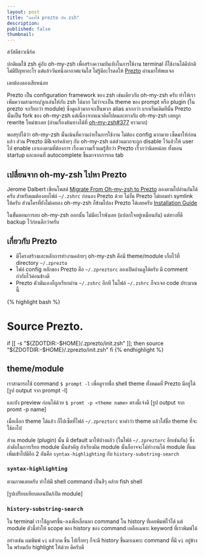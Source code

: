 ```yaml
---
layout: post
title: "ลองใช้ prezto กับ zsh"
description:
published: false
thumbnail:
---
```


สวัสดีชาวเนิร์ด

ปกติผมใช้ zsh คู่กับ oh-my-zsh เพื่อสร้างความบันเทิงในการใช้งาน terminal ก็ใช้งานได้ดีปกติ ไม่มีปัญหาอะไร
แต่แล้ววันหนึ่งอากาศแจ่มใส ไม่รู้มีอะไรดลให้ [Prezto](https://github.com/sorin-ionescu/prezto) ผ่านมาให้พบเจอ

เลยต้องลองเสียหน่อย

Prezto เป็น configuration framework ของ zsh เช่นเดียวกับ oh-my-zsh ครับ ทำให้เราเพิ่มความสามารถ/ลูกเล่นให้กับ zsh ได้มาก
ไม่ว่าจะเป็น theme ของ prompt หรือ plugin (ใน prezto จะเรียกว่า module) ซึ่งดูแล้วมากจะเป็นพวก alias มากกว่า
แรกเริ่มเดิมทีนั้น Prezto นั้นเป็น fork ของ oh-my-zsh แต่เนื่องจากแนวคิดไปคนละทางกับ oh-my-zsh เลยถูก rewrite ใหม่ซะเลย
(อ่านเรื่องต้นทางได้ที่ [oh-my-zsh#377](https://github.com/robbyrussell/oh-my-zsh/issues/377) ยาวมาก)

พอสรุปได้ว่า oh-my-zsh นั้นเน้นที่ความง่ายในการใช้งาน ไม่ต้อง config มากมาย เซ็ตมาให้ก่อนแล้ว
ส่วน Prezto มีฟีเจอร์คล้ายๆ กับ oh-my-zsh แต่ส่วนมากจะถูก disable ไว้แล้วให้ user ไป enable เอาเองตามที่ต้องการ
เรื่องความเร็วผมรู้สึกว่า Prezto เร็วกว่านิดหน่อย ทั้งตอน startup และตอนที่ autocomplete ขึ้นมาจากการกด tab

## เปลี่ยนจาก oh-my-zsh ไปหา Prezto

Jerome Dalbert เขียนโพสต์ [Migrate From Oh-my-zsh to Prezto](http://jeromedalbert.com/migrate-from-oh-my-zsh-to-prezto/)
ลองตามไปอ่านกันได้ครับ สำหรับผมต้องลบไฟล์ `~/.zshrc` ก่อนลง Prezto ด้วย ไม่งั้น Prezto ไม่ยอมทำ symlink ให้ครับ
ส่วนใครที่ยังไม่เคยลง oh-my-zsh ก็ข้ามไปลง Prezto ได้เลยครับ [Installation Guide](https://github.com/sorin-ionescu/prezto#installation)

ในขั้นตอนการลบ oh-my-zsh ออกนั้น ไม่มีอะไรพังเลย (แปลกใจอยู่เหมือนกัน) แต่ทางที่ดี backup ไว้ก่อนดีกว่าครับ

## เกี่ยวกับ Prezto

- มีโครงสร้างและหลักการทำงานคล้ายๆ oh-my-zsh คือมี theme/module เก็บไว้ที่ directory `~/.zprezto`
- ไฟล์ config หลักของ Prezto คือ `~/.zpreztorc` ลองเปิดอ่านดูได้ครับ มี comment กำกับไว้ค่อนข้างดี
- Prezto ตัวมันเองก็ถูกเรียกผ่าน `~/.zshrc` อีกที ในไฟล์ `~/.zshrc` ก็จะเจอ code ประมาณนี้

{% highlight bash %}
# Source Prezto.
if [[ -s "${ZDOTDIR:-$HOME}/.zprezto/init.zsh" ]]; then
  source "${ZDOTDIR:-$HOME}/.zprezto/init.zsh"
fi
{% endhighlight %}

## theme/module

เราสามารถใช้ command `$ prompt -l` เพื่อดูรายชื่อ shell theme ทั้งหมดที่ Prezto มีอยู่ได้
[รูป output จาก prompt -l]

และยัง preview ก่อนได้ด้วย `$ promt -p <theme name>` ตรงนี้เจ๋งดี
[รูป output จาก promt -p name]

เมื่อเลือก theme ได้แล้ว ก็ไปเซ็ตที่ไฟล์ `~/.zpreztorc` หาคำว่า theme แล้วใส่ชื่อ theme ที่จะใช้ลงไป

ส่วน module (plugin) นั้น มี default มาให้บ้างแล้ว (ในไฟล์ `~/.zpreztorc` อีกเช่นกัน)
ซึ่งลำดับในการเรียก module นั้นสำคัญ ถ้าเรียงผิด module นั้นก็อาจจะไม่ทำงานได้
module ที่ผมเพิ่มเข้าไปมีอีก 2 อันคือ `syntax-highlighting` กับ `history-substring-search`

### `syntax-highlighting`

ตามภาพเลยครับ ทำให้มี shell command เป็นสีๆ คล้าย fish shell

[รูปเปรียบเทียบตอนปิด/เปิด module]

### `history-substring-search`

ใน terminal เราใช้ลูกศรขึ้น-ลงเพื่อเลื่อนหา command ใน history ที่เคยพิมพ์ไว้ได้
แต่ module ตัวนี้ทำให้ scope ของ history ของ command เหลือเฉพาะ keyword ที่เราพิมพ์ได้

อย่างเช่น ผมพิมพ์ `vi` แล้วกด ขึ้น ไปเรื่อยๆ ก็จะมี history ขึ้นมาเฉพาะ command ที่มี `vi` อยู่ข้างใน
พร้อมกับ highlight ให้ด้วย ดีครับดี
